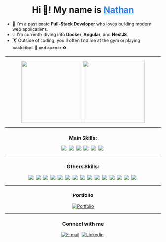 <h1 align="center"> Hi 👋! My name is <a href="#" style="color: #3382ed">Nathan</a></h1>

- 👀 I'm a passionate <strong>Full-Stack Developer</strong> who loves building modern web applications.  
- 💡 I'm currently diving into <strong>Docker</strong>, <strong>Angular</strong>, and <strong>NestJS</strong>.  
- 🏋️ Outside of coding, you'll often find me at the gym or playing basketball 🏀 and soccer ⚽.

<hr/>

<div align="center">

<img height="200em" src="https://github-readme-streak-stats.herokuapp.com/?user=nathanmota-dev&theme=transparent&" /><img height="200em" src="https://github-readme-stats.vercel.app/api/top-langs/?username=nathanmota-dev&exclude_repo=KNN-Image-Classification&show_icons=true&hide_border=true&layout=compact&langs_count=10&theme=transparent&title_color=#000000&icon_color=#007bff" />

<div align="center">

<hr/>

### Main Skills:

<img src="https://img.shields.io/badge/-JavaScript-0D1117?style=for-the-badge&logo=javascript&labelColor=0D1117">&nbsp;
  <img src="https://img.shields.io/badge/-TypeScript-0D1117?style=for-the-badge&logo=typescript&labelColor=0D1117">&nbsp;
<img src="https://img.shields.io/badge/-React-0D1117?style=for-the-badge&logo=react&labelColor=0D1117">&nbsp;
<img src="https://img.shields.io/badge/-Next.js-0D1117?style=for-the-badge&logo=next.js&labelColor=0D1117">&nbsp;
<img src="https://img.shields.io/badge/-Node.js-0D1117?style=for-the-badge&logo=node.js&labelColor=0D1117">&nbsp;
<img src="https://img.shields.io/badge/-Tailwind_CSS-0D1117?style=for-the-badge&logo=tailwind-css&labelColor=0D1117">&nbsp;
<hr/>

<div align="center">

### Others Skills:

<p>
  <img src="https://img.shields.io/badge/-HTML5-0D1117?style=for-the-badge&logo=html5&labelColor=0D1117">&nbsp;
  <img src="https://img.shields.io/badge/-CSS3-0D1117?style=for-the-badge&logo=css3&logoColor=1572B6&labelColor=0D1117">&nbsp;
  <img src="https://img.shields.io/badge/-Express.js-0D1117?style=for-the-badge&logo=express&labelColor=0D1117">&nbsp;
  <img src="https://img.shields.io/badge/-Fastify-0D1117?style=for-the-badge&logo=fastify&labelColor=0D1117">&nbsp;
<img src="https://img.shields.io/badge/-PHP-0D1117?style=for-the-badge&logo=php&labelColor=0D1117">&nbsp;
    <img src="https://img.shields.io/badge/-Java-0D1117?style=for-the-badge&logo=java&labelColor=0D1117">&nbsp;
    <img src="https://img.shields.io/badge/-Spring_Boot-0D1117?style=for-the-badge&logo=springboot&labelColor=0D1117">&nbsp;
    <img src="https://img.shields.io/badge/-Python-0D1117?style=for-the-badge&logo=python&labelColor=0D1117">&nbsp;
 <img src="https://img.shields.io/badge/-FastAPI-0D1117?style=for-the-badge&logo=fastapi&labelColor=0D1117">&nbsp;
  <img src="https://img.shields.io/badge/-MySQL-0D1117?style=for-the-badge&logo=mysql&labelColor=0D1117">&nbsp;
  <img src="https://img.shields.io/badge/-PostgreSQL-0D1117?style=for-the-badge&logo=postgresql&labelColor=0D1117">&nbsp;
  <img src="https://img.shields.io/badge/-MongoDB-0D1117?style=for-the-badge&logo=mongodb&labelColor=0D1117">&nbsp;
  <img src="https://img.shields.io/badge/-Docker-0D1117?style=for-the-badge&logo=docker&labelColor=0D1117">&nbsp;
 <img src="https://img.shields.io/badge/-Prisma-0D1117?style=for-the-badge&logo=prisma&labelColor=0D1117">&nbsp;
  <img src="https://img.shields.io/badge/-Hibernate-0D1117?style=for-the-badge&logo=hibernate&labelColor=0D1117">&nbsp;
</p>

</div>

<hr/>

### Portfolio

[![Portfólio](https://img.shields.io/badge/-Portfólio-000?style=for-the-badge&logo=About.me&logoColor=white)](https://nathanmota-portifolio.vercel.app/pt)

<hr/>

### Connect with me

[![E-mail](https://img.shields.io/badge/-Email-000?style=for-the-badge&logo=microsoft-outlook&logoColor=white)](mailto:nathansmota@gmail.com)&nbsp; [![Linkedin](https://img.shields.io/badge/-LinkedIn-%230077B5?style=for-the-badge&logo=linkedin&logoColor=white)](https://www.linkedin.com/in/nathansmota/)&nbsp; 
